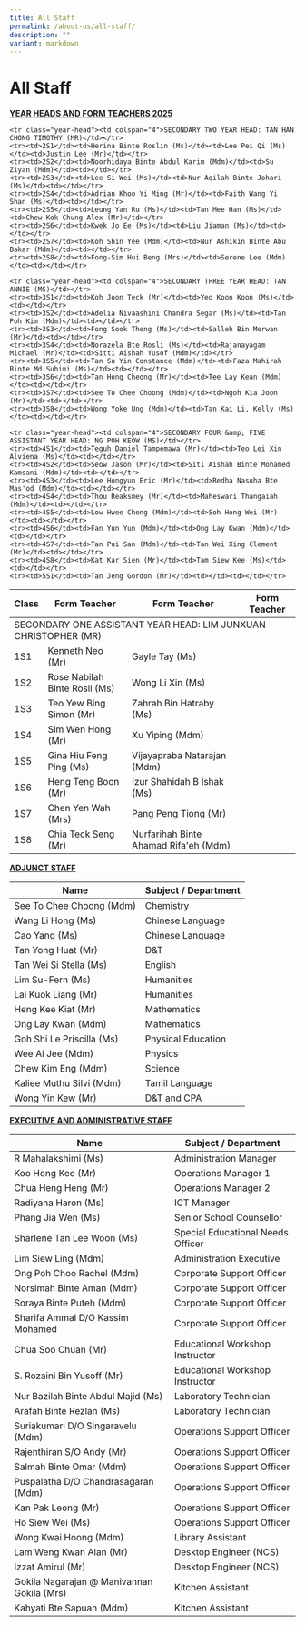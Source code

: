 ```yaml
---
title: All Staff
permalink: /about-us/all-staff/
description: ""
variant: markdown
---
```

<h1>All Staff</h1>
<p><strong><u>YEAR HEADS AND FORM TEACHERS 2025</u></strong>
</p>
<style>
  table.teacher-table {
    width: 100%;
    border-collapse: collapse;
  }

  table.teacher-table th, table.teacher-table td {
    border: 1px solid #ddd;
    padding: 8px;
  }

  table.teacher-table tr:nth-child(even) {
    background-color: #f9f9f9;
  }

  table.teacher-table tr:nth-child(odd) {
    background-color: #ffffff;
  }

  table.teacher-table th {
    background-color: #e0e0e0;
    text-align: left;
  }

  .year-head {
    font-size: 0.95em;
    font-weight: bold;
    background-color: #ffd966;
  }
</style>

<table class="teacher-table">
  <thead>
    <tr>
      <th>Class</th>
      <th>Form Teacher</th>
      <th>Form Teacher</th>
      <th>Form Teacher</th>
    </tr>
  </thead>
  <tbody>
    <tr class="year-head"><td colspan="4">SECONDARY ONE ASSISTANT YEAR HEAD: LIM JUNXUAN CHRISTOPHER (MR)</td></tr>
    <tr><td>1S1</td><td>Kenneth Neo (Mr)</td><td>Gayle Tay (Ms)</td><td></td></tr>
    <tr><td>1S2</td><td>Rose Nabilah Binte Rosli (Ms)</td><td>Wong Li Xin (Ms)</td><td></td></tr>
    <tr><td>1S3</td><td>Teo Yew Bing Simon (Mr)</td><td>Zahrah Bin Hatraby (Ms)</td><td></td></tr>
    <tr><td>1S4</td><td>Sim Wen Hong (Mr)</td><td>Xu Yiping (Mdm)</td><td></td></tr>
    <tr><td>1S5</td><td>Gina Hiu Feng Ping (Ms)</td><td>Vijayapraba Natarajan (Mdm)</td><td></td></tr>
    <tr><td>1S6</td><td>Heng Teng Boon (Mr)</td><td>Izur Shahidah B Ishak (Ms)</td><td></td></tr>
    <tr><td>1S7</td><td>Chen Yen Wah (Mrs)</td><td>Pang Peng Tiong (Mr)</td><td></td></tr>
    <tr><td>1S8</td><td>Chia Teck Seng (Mr)</td><td>Nurfarihah Binte Ahamad Rifa'eh (Mdm)</td><td></td></tr>

    <tr class="year-head"><td colspan="4">SECONDARY TWO YEAR HEAD: TAN HAN CHONG TIMOTHY (MR)</td></tr>
    <tr><td>2S1</td><td>Herina Binte Roslin (Ms)</td><td>Lee Pei Qi (Ms)</td><td>Justin Lee (Mr)</td></tr>
    <tr><td>2S2</td><td>Noorhidaya Binte Abdul Karim (Mdm)</td><td>Su Ziyan (Mdm)</td><td></td></tr>
    <tr><td>2S3</td><td>Lee Si Wei (Ms)</td><td>Nur Aqilah Binte Johari (Ms)</td><td></td></tr>
    <tr><td>2S4</td><td>Adrian Khoo Yi Ming (Mr)</td><td>Faith Wang Yi Shan (Ms)</td><td></td></tr>
    <tr><td>2S5</td><td>Leung Yan Ru (Ms)</td><td>Tan Mee Han (Ms)</td><td>Chew Kok Chung Alex (Mr)</td></tr>
    <tr><td>2S6</td><td>Kwek Jo Ee (Ms)</td><td>Liu Jiaman (Ms)</td><td></td></tr>
    <tr><td>2S7</td><td>Koh Shin Yee (Mdm)</td><td>Nur Ashikin Binte Abu Bakar (Mdm)</td><td></td></tr>
    <tr><td>2S8</td><td>Fong-Sim Hui Beng (Mrs)</td><td>Serene Lee (Mdm)</td><td></td></tr>

    <tr class="year-head"><td colspan="4">SECONDARY THREE YEAR HEAD: TAN ANNIE (MS)</td></tr>
    <tr><td>3S1</td><td>Koh Joon Teck (Mr)</td><td>Yeo Koon Koon (Ms)</td><td></td></tr>
    <tr><td>3S2</td><td>Adelia Nivaashini Chandra Segar (Ms)</td><td>Tan Poh Kim (Mdm)</td><td></td></tr>
    <tr><td>3S3</td><td>Fong Sook Theng (Ms)</td><td>Salleh Bin Merwan (Mr)</td><td></td></tr>
    <tr><td>3S4</td><td>Norazela Bte Rosli (Ms)</td><td>Rajanayagam Michael (Mr)</td><td>Sitti Aishah Yusof (Mdm)</td></tr>
    <tr><td>3S5</td><td>Tan Su Yin Constance (Mdm)</td><td>Faza Mahirah Binte Md Suhimi (Ms)</td><td></td></tr>
    <tr><td>3S6</td><td>Tan Hong Cheong (Mr)</td><td>Tee Lay Kean (Mdm)</td><td></td></tr>
    <tr><td>3S7</td><td>See To Chee Choong (Mdm)</td><td>Ngoh Kia Joon (Mr)</td><td></td></tr>
    <tr><td>3S8</td><td>Wong Yoke Ung (Mdm)</td><td>Tan Kai Li, Kelly (Ms)</td><td></td></tr>

    <tr class="year-head"><td colspan="4">SECONDARY FOUR &amp; FIVE ASSISTANT YEAR HEAD: NG POH KEOW (MS)</td></tr>
    <tr><td>4S1</td><td>Teguh Daniel Tampemawa (Mr)</td><td>Teo Lei Xin Alviena (Ms)</td><td></td></tr>
    <tr><td>4S2</td><td>Seow Jason (Mr)</td><td>Siti Aishah Binte Mohamed Kamsani (Mdm)</td><td></td></tr>
    <tr><td>4S3</td><td>Lee Hongyun Eric (Mr)</td><td>Redha Nasuha Bte Mas'od (Mdm)</td><td></td></tr>
    <tr><td>4S4</td><td>Thou Reaksmey (Mr)</td><td>Maheswari Thangaiah (Mdm)</td><td></td></tr>
    <tr><td>4S5</td><td>Low Hwee Cheng (Mdm)</td><td>Soh Hong Wei (Mr)</td><td></td></tr>
    <tr><td>4S6</td><td>Fan Yun Yun (Mdm)</td><td>Ong Lay Kwan (Mdm)</td><td></td></tr>
    <tr><td>4S7</td><td>Tan Pui San (Mdm)</td><td>Tan Wei Xing Clement (Mr)</td><td></td></tr>
    <tr><td>4S8</td><td>Kat Kar Sien (Mr)</td><td>Tam Siew Kee (Ms)</td><td></td></tr>
    <tr><td>5S1</td><td>Tan Jeng Gordon (Mr)</td><td></td><td></td></tr>
  </tbody>
</table>
<p><strong><u>ADJUNCT STAFF</u></strong>
<table class="staff-table">
  <thead>
    <tr>
      <th>Name</th>
      <th>Subject / Department</th>
    </tr>
  </thead>
  <tbody>
    <tr><td>See To Chee Choong (Mdm)</td><td>Chemistry</td></tr>
    <tr><td>Wang Li Hong (Ms)</td><td>Chinese Language</td></tr>
    <tr><td>Cao Yang (Ms)</td><td>Chinese Language</td></tr>
    <tr><td>Tan Yong Huat (Mr)</td><td>D&amp;T</td></tr>
    <tr><td>Tan Wei Si Stella (Ms)</td><td>English</td></tr>
    <tr><td>Lim Su-Fern (Ms)</td><td>Humanities</td></tr>
    <tr><td>Lai Kuok Liang (Mr)</td><td>Humanities</td></tr>
    <tr><td>Heng Kee Kiat (Mr)</td><td>Mathematics</td></tr>
    <tr><td>Ong Lay Kwan (Mdm)</td><td>Mathematics</td></tr>
    <tr><td>Goh Shi Le Priscilla (Ms)</td><td>Physical Education</td></tr>
    <tr><td>Wee Ai Jee (Mdm)</td><td>Physics</td></tr>
    <tr><td>Chew Kim Eng (Mdm)</td><td>Science</td></tr>
    <tr><td>Kaliee Muthu Silvi (Mdm)</td><td>Tamil Language</td></tr>
    <tr><td>Wong Yin Kew (Mr)</td><td>D&amp;T and CPA</td></tr>
  </tbody>
</table>
		</p><p><strong><u>EXECUTIVE AND ADMINISTRATIVE STAFF</u></strong>
<table class="staff-table">
  <thead>
    <tr>
      <th>Name</th>
      <th>Subject / Department</th>
    </tr>
  </thead>
  <tbody>
    <tr><td>R Mahalakshimi (Ms)</td><td>Administration Manager</td></tr>
    <tr><td>Koo Hong Kee (Mr)</td><td>Operations Manager 1</td></tr>
    <tr><td>Chua Heng Heng (Mr)</td><td>Operations Manager 2</td></tr>
    <tr><td>Radiyana Haron (Ms)</td><td>ICT Manager</td></tr>
    <tr><td>Phang Jia Wen (Ms)</td><td>Senior School Counsellor</td></tr>
    <tr><td>Sharlene Tan Lee Woon (Ms)</td><td>Special Educational Needs Officer</td></tr>
    <tr><td>Lim Siew Ling (Mdm)</td><td>Administration Executive</td></tr>
    <tr><td>Ong Poh Choo Rachel (Mdm)</td><td>Corporate Support Officer</td></tr>
    <tr><td>Norsimah Binte Aman (Mdm)</td><td>Corporate Support Officer</td></tr>
    <tr><td>Soraya Binte Puteh (Mdm)</td><td>Corporate Support Officer</td></tr>
    <tr><td>Sharifa Ammal D/O Kassim Mohamed</td><td>Corporate Support Officer</td></tr>
    <tr><td>Chua Soo Chuan (Mr)</td><td>Educational Workshop Instructor</td></tr>
    <tr><td>S. Rozaini Bin Yusoff (Mr)</td><td>Educational Workshop Instructor</td></tr>
    <tr><td>Nur Bazilah Binte Abdul Majid (Ms)</td><td>Laboratory Technician</td></tr>
    <tr><td>Arafah Binte Rezlan (Ms)</td><td>Laboratory Technician</td></tr>
    <tr><td>Suriakumari D/O Singaravelu (Mdm)</td><td>Operations Support Officer</td></tr>
    <tr><td>Rajenthiran S/O Andy (Mr)</td><td>Operations Support Officer</td></tr>
    <tr><td>Salmah Binte Omar (Mdm)</td><td>Operations Support Officer</td></tr>
    <tr><td>Puspalatha D/O Chandrasagaran (Mdm)</td><td>Operations Support Officer</td></tr>
    <tr><td>Kan Pak Leong (Mr)</td><td>Operations Support Officer</td></tr>
    <tr><td>Ho Siew Wei (Ms)</td><td>Operations Support Officer</td></tr>
    <tr><td>Wong Kwai Hoong (Mdm)</td><td>Library Assistant</td></tr>
    <tr><td>Lam Weng Kwan Alan (Mr)</td><td>Desktop Engineer (NCS)</td></tr>
    <tr><td>Izzat Amirul (Mr)</td><td>Desktop Engineer (NCS)</td></tr>
    <tr><td>Gokila Nagarajan @ Manivannan Gokila (Mrs)</td><td>Kitchen Assistant</td></tr>
    <tr><td>Kahyati Bte Sapuan (Mdm)</td><td>Kitchen Assistant</td></tr>
  </tbody>
</table></p>